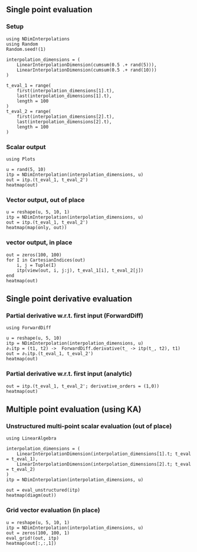 ## Single point evaluation

### Setup

```@example tutorial
using NDimInterpolations
using Random
Random.seed!(1)

interpolation_dimensions = (
    LinearInterpolationDimension(cumsum(0.5 .+ rand(5))),
    LinearInterpolationDimension(cumsum(0.5 .+ rand(10)))
)

t_eval_1 = range(
    first(interpolation_dimensions[1].t),
    last(interpolation_dimensions[1].t),
    length = 100
)
t_eval_2 = range(
    first(interpolation_dimensions[2].t),
    last(interpolation_dimensions[2].t),
    length = 100
)
```

### Scalar output

```@example tutorial
using Plots

u = rand(5, 10)
itp = NDimInterpolation(interpolation_dimensions, u)
out = itp.(t_eval_1, t_eval_2')
heatmap(out)
```

### Vector output, out of place

```@example tutorial
u = reshape(u, 5, 10, 1)
itp = NDimInterpolation(interpolation_dimensions, u)
out = itp.(t_eval_1, t_eval_2')
heatmap(map(only, out))
```

### vector output, in place

```@example tutorial
out = zeros(100, 100)
for I in CartesianIndices(out)
    i, j = Tuple(I)
    itp(view(out, i, j:j), t_eval_1[i], t_eval_2[j])
end
heatmap(out)
```

## Single point derivative evaluation

### Partial derivative w.r.t. first input (ForwardDiff)

```@example tutorial
using ForwardDiff

u = reshape(u, 5, 10)
itp = NDimInterpolation(interpolation_dimensions, u)
∂₁itp = (t1, t2) ->  ForwardDiff.derivative(t_ -> itp(t_, t2), t1)
out = ∂₁itp.(t_eval_1, t_eval_2')
heatmap(out)
```

### Partial derivative w.r.t. first input (analytic)

```@example tutorial
out = itp.(t_eval_1, t_eval_2'; derivative_orders = (1,0))
heatmap(out)
```

## Multiple point evaluation (using KA)

### Unstructured multi-point scalar evaluation (out of place)

```@example tutorial
using LinearAlgebra

interpolation_dimensions = (
    LinearInterpolationDimension(interpolation_dimensions[1].t; t_eval = t_eval_1),
    LinearInterpolationDimension(interpolation_dimensions[2].t; t_eval = t_eval_2)
)
itp = NDimInterpolation(interpolation_dimensions, u)

out = eval_unstructured(itp)
heatmap(diagm(out))
```

### Grid vector evaluation (in place)

```@example tutorial
u = reshape(u, 5, 10, 1)
itp = NDimInterpolation(interpolation_dimensions, u)
out = zeros(100, 100, 1)
eval_grid!(out, itp)
heatmap(out[:,:,1])
```